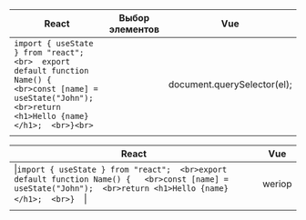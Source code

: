

| React                                                                                                                                                             | Выбор элементов | Vue                         |
| ----------------------------------------------------------------------------------------------------------------------------------------------------------------- | --------------- | --------------------------- |
| ```import { useState } from "react";<br>  export default function Name() {  <br>const [name] = useState("John");  <br>return <h1>Hello {name}</h1>;  <br>}<br>``` |                 | document.querySelector(el); |
|                                                                                                                                                                   |                 |                             |


| React                                                                                                                                                                | Vue    |
| -------------------------------------------------------------------------------------------------------------------------------------------------------------------- | ------ |
| \|```import { useState } from "react";  <br>export default function Name() {   <br>const [name] = useState("John");  <br>return <h1>Hello {name}</h1>;  <br>}  ```\| | weriop |
|                                                                                                                                                                      |        |